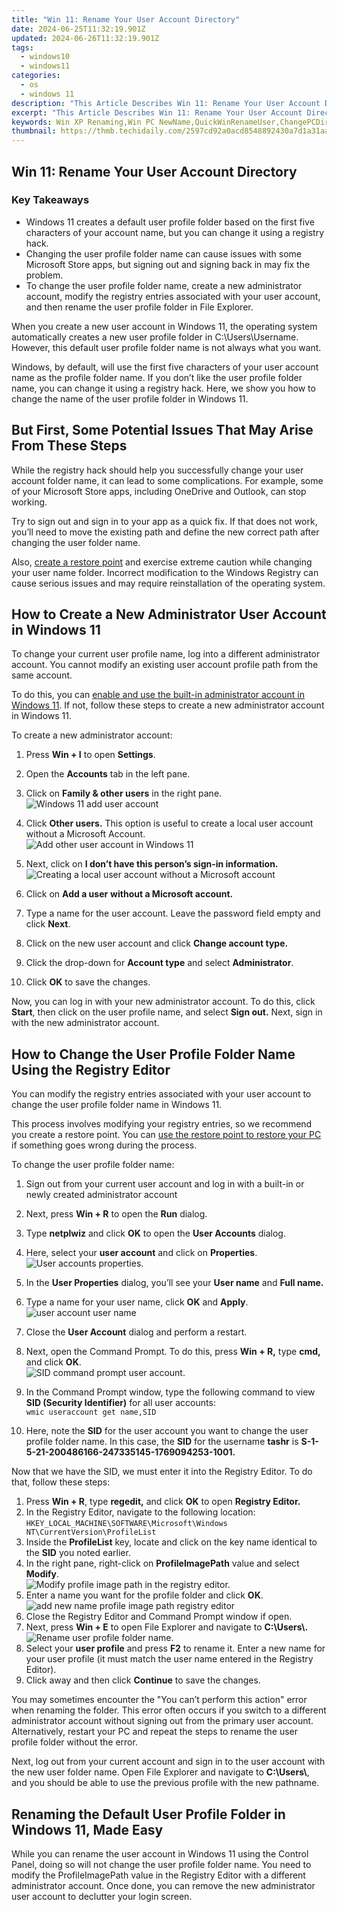 ```yaml
---
title: "Win 11: Rename Your User Account Directory"
date: 2024-06-25T11:32:19.901Z
updated: 2024-06-26T11:32:19.901Z
tags:
  - windows10
  - windows11
categories:
  - os
  - windows 11
description: "This Article Describes Win 11: Rename Your User Account Directory"
excerpt: "This Article Describes Win 11: Rename Your User Account Directory"
keywords: Win XP Renaming,Win PC NewName,QuickWinRenameUser,ChangePCDirectory,SetWinAccountPath,XPUserRenamingTip,WindowsUserDirChange
thumbnail: https://thmb.techidaily.com/2597cd92a0acd8548892430a7d1a31aad74db81001d653dab278938ebfa823a1.jpg
---
```


## Win 11: Rename Your User Account Directory

### Key Takeaways

* Windows 11 creates a default user profile folder based on the first five characters of your account name, but you can change it using a registry hack.
* Changing the user profile folder name can cause issues with some Microsoft Store apps, but signing out and signing back in may fix the problem.
* To change the user profile folder name, create a new administrator account, modify the registry entries associated with your user account, and then rename the user profile folder in File Explorer.

 When you create a new user account in Windows 11, the operating system automatically creates a new user profile folder in C:\\Users\\Username. However, this default user profile folder name is not always what you want.

 Windows, by default, will use the first five characters of your user account name as the profile folder name. If you don’t like the user profile folder name, you can change it using a registry hack. Here, we show you how to change the name of the user profile folder in Windows 11\.

## But First, Some Potential Issues That May Arise From These Steps

 While the registry hack should help you successfully change your user account folder name, it can lead to some complications. For example, some of your Microsoft Store apps, including OneDrive and Outlook, can stop working.

 Try to sign out and sign in to your app as a quick fix. If that does not work, you’ll need to move the existing path and define the new correct path after changing the user folder name.

 Also, [create a restore point](https://www.makeuseof.com/windows-11-create-restore-point/) and exercise extreme caution while changing your user name folder. Incorrect modification to the Windows Registry can cause serious issues and may require reinstallation of the operating system.

## How to Create a New Administrator User Account in Windows 11

 To change your current user profile name, log into a different administrator account. You cannot modify an existing user account profile path from the same account.

 To do this, you can [enable and use the built-in administrator account in Windows 11](https://www.makeuseof.com/windows-11-enable-disable-built-in-administrator-account/). If not, follow these steps to create a new administrator account in Windows 11\.

 To create a new administrator account:

1. Press **Win + I** to open **Settings**.
2. Open the **Accounts** tab in the left pane.
3. Click on **Family & other users** in the right pane.  
![Windows 11 add user account](https://static1.makeuseofimages.com/wordpress/wp-content/uploads/2022/02/Windows-11-add-user-account.png)
4. Click **Other users.** This option is useful to create a local user account without a Microsoft Account.  
![Add other user account in Windows 11](https://static1.makeuseofimages.com/wordpress/wp-content/uploads/2022/02/add-other-user-account-windows-11.png)
5. Next, click on **I don’t have this person’s sign-in information.**  
![Creating a local user account without a Microsoft account](https://static1.makeuseofimages.com/wordpress/wp-content/uploads/2022/02/create-local-user-account-without-Microsoft-account.png)

1. Click on **Add a user** **without a Microsoft account.**
2. Type a name for the user account. Leave the password field empty and click **Next**.
3. Click on the new user account and click **Change account type.**
4. Click the drop-down for **Account type** and select **Administrator**.
5. Click **OK** to save the changes.

 Now, you can log in with your new administrator account. To do this, click **Start**, then click on the user profile name, and select **Sign out.** Next, sign in with the new administrator account.

## How to Change the User Profile Folder Name Using the Registry Editor

 You can modify the registry entries associated with your user account to change the user profile folder name in Windows 11\.

 This process involves modifying your registry entries, so we recommend you create a restore point. You can [use the restore point to restore your PC](https://www.makeuseof.com/use-system-restore-windows/) if something goes wrong during the process.

 To change the user profile folder name:

1. Sign out from your current user account and log in with a built-in or newly created administrator account
2. Next, press **Win + R** to open the **Run** dialog.
3. Type **netplwiz** and click **OK** to open the **User Accounts** dialog.
4. Here, select your **user account** and click on **Properties**.  
![User accounts properties.](https://static1.makeuseofimages.com/wordpress/wp-content/uploads/2022/10/user-accounts-properties.jpg)
5. In the **User Properties** dialog, you’ll see your **User name** and **Full name.**

1. Type a name for your user name, click **OK** and **Apply**.  
![user account user name](https://static1.makeuseofimages.com/wordpress/wp-content/uploads/2022/10/user-acount-user-name.jpg)
2. Close the **User Account** dialog and perform a restart.
3. Next, open the Command Prompt. To do this, press **Win + R,** type **cmd,** and click **OK**.  
![SID command prompt user account.](https://static1.makeuseofimages.com/wordpress/wp-content/uploads/2022/02/SID-command-prompt-user-account.png)
4. In the Command Prompt window, type the following command to view **SID (Security Identifier)** for all user accounts:  
`wmic useraccount get name,SID`
5. Here, note the **SID** for the user account you want to change the user profile folder name. In this case, the **SID** for the username **tashr** is **S-1-5-21-200486166-247335145-1769094253-1001.**

 Now that we have the SID, we must enter it into the Registry Editor. To do that, follow these steps:

1. Press **Win + R**, type **regedit,** and click **OK** to open **Registry Editor.**
2. In the Registry Editor, navigate to the following location:  
`HKEY_LOCAL_MACHINE\SOFTWARE\Microsoft\Windows NT\CurrentVersion\ProfileList`
3. Inside the **ProfileList** key, locate and click on the key name identical to the **SID** you noted earlier.
4. In the right pane, right-click on **ProfileImagePath** value and select **Modify**.  
![Modify profile image path in the registry editor.](https://static1.makeuseofimages.com/wordpress/wp-content/uploads/2022/02/modify-profile-image-path-registry-editor.png)
5. Enter a name you want for the profile folder and click **OK**.  
![add new name profile image path registry editor](https://static1.makeuseofimages.com/wordpress/wp-content/uploads/2022/02/add-new-name-profile-image-path-registry-editor.png)
6. Close the Registry Editor and Command Prompt window if open.
7. Next, press **Win + E** to open File Explorer and navigate to **C:\\Users\\.**  
![Rename user profile folder name.](https://static1.makeuseofimages.com/wordpress/wp-content/uploads/2022/02/rename-user-profile-folder-name.png)
8. Select your **user profile** and press **F2** to rename it. Enter a new name for your user profile (it must match the user name entered in the Registry Editor).
9. Click away and then click **Continue** to save the changes.

 You may sometimes encounter the "You can’t perform this action" error when renaming the folder. This error often occurs if you switch to a different administrator account without signing out from the primary user account. Alternatively, restart your PC and repeat the steps to rename the user profile folder without the error.

 Next, log out from your current account and sign in to the user account with the new user folder name. Open File Explorer and navigate to **C:\\Users\\**, and you should be able to use the previous profile with the new pathname.

## Renaming the Default User Profile Folder in Windows 11, Made Easy

 While you can rename the user account in Windows 11 using the Control Panel, doing so will not change the user profile folder name. You need to modify the ProfileImagePath value in the Registry Editor with a different administrator account. Once done, you can remove the new administrator user account to declutter your login screen.



<ins class="adsbygoogle"
      style="display:block"
      data-ad-client="ca-pub-7571918770474297"
      data-ad-slot="8358498916"
      data-ad-format="auto"
      data-full-width-responsive="true"></ins>